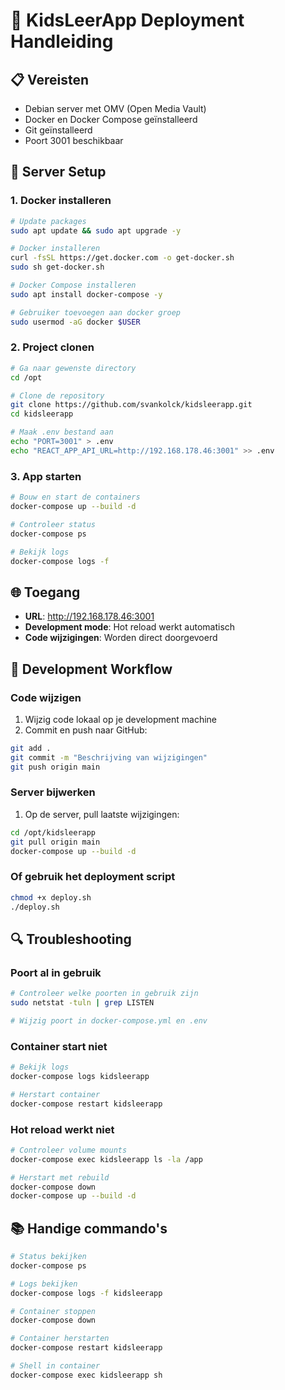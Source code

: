 # 🚀 KidsLeerApp Deployment Handleiding

## 📋 Vereisten
- Debian server met OMV (Open Media Vault)
- Docker en Docker Compose geïnstalleerd
- Git geïnstalleerd
- Poort 3001 beschikbaar

## 🔧 Server Setup

### 1. Docker installeren
```bash
# Update packages
sudo apt update && sudo apt upgrade -y

# Docker installeren
curl -fsSL https://get.docker.com -o get-docker.sh
sudo sh get-docker.sh

# Docker Compose installeren
sudo apt install docker-compose -y

# Gebruiker toevoegen aan docker groep
sudo usermod -aG docker $USER
```

### 2. Project clonen
```bash
# Ga naar gewenste directory
cd /opt

# Clone de repository
git clone https://github.com/svankolck/kidsleerapp.git
cd kidsleerapp

# Maak .env bestand aan
echo "PORT=3001" > .env
echo "REACT_APP_API_URL=http://192.168.178.46:3001" >> .env
```

### 3. App starten
```bash
# Bouw en start de containers
docker-compose up --build -d

# Controleer status
docker-compose ps

# Bekijk logs
docker-compose logs -f
```

## 🌐 Toegang
- **URL**: http://192.168.178.46:3001
- **Development mode**: Hot reload werkt automatisch
- **Code wijzigingen**: Worden direct doorgevoerd

## 📝 Development Workflow

### Code wijzigen
1. Wijzig code lokaal op je development machine
2. Commit en push naar GitHub:
```bash
git add .
git commit -m "Beschrijving van wijzigingen"
git push origin main
```

### Server bijwerken
1. Op de server, pull laatste wijzigingen:
```bash
cd /opt/kidsleerapp
git pull origin main
docker-compose up --build -d
```

### Of gebruik het deployment script
```bash
chmod +x deploy.sh
./deploy.sh
```

## 🔍 Troubleshooting

### Poort al in gebruik
```bash
# Controleer welke poorten in gebruik zijn
sudo netstat -tuln | grep LISTEN

# Wijzig poort in docker-compose.yml en .env
```

### Container start niet
```bash
# Bekijk logs
docker-compose logs kidsleerapp

# Herstart container
docker-compose restart kidsleerapp
```

### Hot reload werkt niet
```bash
# Controleer volume mounts
docker-compose exec kidsleerapp ls -la /app

# Herstart met rebuild
docker-compose down
docker-compose up --build -d
```

## 📚 Handige commando's
```bash
# Status bekijken
docker-compose ps

# Logs bekijken
docker-compose logs -f kidsleerapp

# Container stoppen
docker-compose down

# Container herstarten
docker-compose restart kidsleerapp

# Shell in container
docker-compose exec kidsleerapp sh
```
